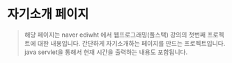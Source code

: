 # 자기소개 페이지
> 해당 페이지는 naver ediwht 에서 웹프로그래밍(풀스택) 강의의 첫번째 프로젝트에 대한 내용입니다.
> 간단하게 자기소개하는 페이지를 만드는 프로젝트입니다.
> java servlet을 통해서 현재 시간을 출력하는 내용도 포함됩니다.
